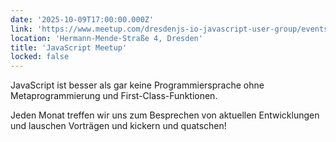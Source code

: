 ```yaml
---
date: '2025-10-09T17:00:00.000Z'
link: 'https://www.meetup.com/dresdenjs-io-javascript-user-group/events/308559860'
location: 'Hermann-Mende-Straße 4, Dresden'
title: 'JavaScript Meetup'
locked: false
---
```

JavaScript ist besser als gar keine Programmiersprache ohne Metaprogrammierung und First-Class-Funktionen.

Jeden Monat treffen wir uns zum Besprechen von aktuellen Entwicklungen und lauschen Vorträgen und kickern und quatschen!
